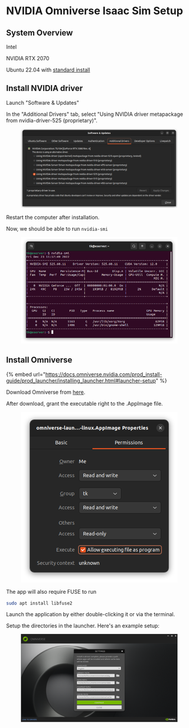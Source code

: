 # NVIDIA Omniverse Isaac Sim Setup

## System Overview

Intel&#x20;

NVIDIA RTX 2070

Ubuntu 22.04 with [standard install](https://notes.tk233.xyz/tools/ubuntu-22.04-standard-installation-procedure)





## Install NVIDIA driver

Launch "Software & Updates"

In the "Additional Drivers" tab, select "Using NVIDIA driver metapackage from nvidia-driver-525 (proprietary)".

<figure><img src="../.gitbook/assets/Screenshot from 2022-12-22 09-59-43.png" alt=""><figcaption></figcaption></figure>

Restart the computer after installation.



Now, we should be able to run `nvidia-smi`

<figure><img src="../.gitbook/assets/image (4).png" alt=""><figcaption></figcaption></figure>





## Install Omniverse

{% embed url="https://docs.omniverse.nvidia.com/prod_install-guide/prod_launcher/installing_launcher.html#launcher-setup" %}

Download Omniverse from [here](https://www.nvidia.com/en-us/omniverse/download/).

After download, grant the executable right to the .AppImage file.

<figure><img src="../.gitbook/assets/image (1).png" alt=""><figcaption></figcaption></figure>



The app will also require FUSE to run

```bash
sudo apt install libfuse2
```

Launch the application by either double-clicking it or via the terminal.



Setup the directories in the launcher. Here's an example setup:

<figure><img src="../.gitbook/assets/image.png" alt=""><figcaption></figcaption></figure>
